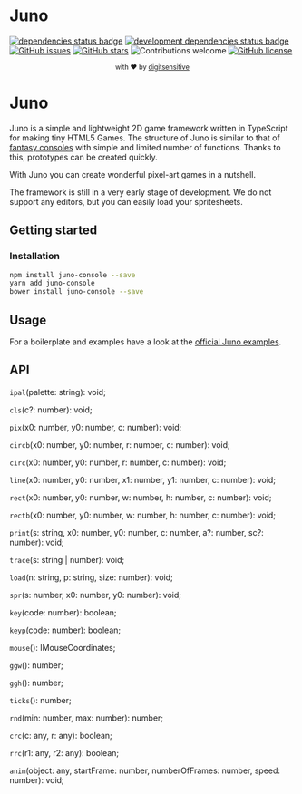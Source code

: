 # Juno
[![dependencies status badge](https://david-dm.org/digitsensitive/juno/status.svg)](https://david-dm.org/digitsensitive/juno)
[![development dependencies status badge](https://david-dm.org/digitsensitive/juno/dev-status.svg)](https://david-dm.org/digitsensitive/juno/?type=dev)
[![GitHub issues](https://img.shields.io/github/issues/digitsensitive/juno.svg)](https://github.com/digitsensitive/juno/issues)
[![GitHub stars](https://img.shields.io/github/stars/digitsensitive/juno.svg)](https://github.com/digitsensitive/juno/stargazers)
![Contributions welcome](https://img.shields.io/badge/contributions-welcome-orange.svg)
[![GitHub license](https://img.shields.io/github/license/digitsensitive/juno.svg)](https://github.com/digitsensitive/juno)

<div align="center">
  <sub></> with ❤︎ by <a href="https://github.com/digitsensitive">digitsensitive</a></sub>
</div>

# Juno
Juno is a simple and lightweight 2D game framework written in TypeScript for
making tiny HTML5 Games. The structure of Juno is similar to that of
[fantasy consoles](https://github.com/paladin-t/fantasy) with simple and
limited number of functions. Thanks to this, prototypes can be created quickly.

With Juno you can create wonderful pixel-art games in a nutshell.

The framework is still in a very early stage of development. We do not support
any editors, but you can easily load your spritesheets.

## Getting started

### Installation

```sh
npm install juno-console --save
yarn add juno-console
bower install juno-console --save
```

## Usage

For a boilerplate and examples have a look at the
[official Juno examples](https://github.com/digitsensitive/juno-examples).

## API

`ipal`(palette: string): void;

`cls`(c?: number): void;

`pix`(x0: number, y0: number, c: number): void;

`circb`(x0: number, y0: number, r: number, c: number): void;

`circ`(x0: number, y0: number, r: number, c: number): void;

`line`(x0: number, y0: number, x1: number, y1: number, c: number): void;

`rect`(x0: number, y0: number, w: number, h: number, c: number): void;

`rectb`(x0: number, y0: number, w: number, h: number, c: number): void;

`print`(s: string, x0: number, y0: number, c: number, a?: number, sc?: number): void;

`trace`(s: string | number): void;

`load`(n: string, p: string, size: number): void;

`spr`(s: number, x0: number, y0: number): void;

`key`(code: number): boolean;

`keyp`(code: number): boolean;

`mouse`(): IMouseCoordinates;

`ggw`(): number;

`ggh`(): number;

`ticks`(): number;

`rnd`(min: number, max: number): number;

`crc`(c: any, r: any): boolean;

`rrc`(r1: any, r2: any): boolean;

`anim`(object: any, startFrame: number, numberOfFrames: number, speed: number): void;
